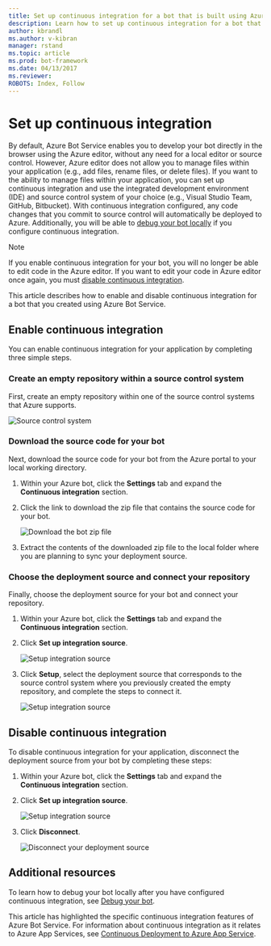 ```yaml
---
title: Set up continuous integration for a bot that is built using Azure Bot Service | Microsoft Docs
description: Learn how to set up continuous integration for a bot that is built using Azure Bot Service.
author: kbrandl
ms.author: v-kibran
manager: rstand
ms.topic: article
ms.prod: bot-framework
ms.date: 04/13/2017
ms.reviewer: 
ROBOTS: Index, Follow
---
```


# Set up continuous integration

By default, Azure Bot Service enables you to develop your bot directly in the browser using the Azure editor, without any need for a local editor or source control. However, Azure editor does not allow you to manage files within your application (e.g., add files, rename files, or delete files). If you want to the ability to manage files within your application, you can set up continuous integration and use the integrated development environment (IDE) and source control system of your choice (e.g., Visual Studio Team, GitHub, Bitbucket). With continuous integration configured, any code changes that you commit to source control will automatically be deployed to Azure. Additionally, you will be able to [debug your bot locally](~/azure/azure-bot-service-debug-bot.md) if you configure continuous integration.

> [!NOTE]
> If you enable continuous integration for your bot, you will no longer be able to edit 
> code in the Azure editor. If you want to edit your code in Azure editor once again, 
> you must [disable continuous integration](#disable-continuous-integration).

This article describes how to enable and disable continuous integration for a bot that you created using Azure Bot Service.

## Enable continuous integration

You can enable continuous integration for your application by completing three simple steps.

### Create an empty repository within a source control system

First, create an empty repository within one of the source control systems that Azure supports.

![Source control system](~/media/continuous-integration-sourcecontrolsystem.png)

### Download the source code for your bot

Next, download the source code for your bot from the Azure portal to your local working directory.

1. Within your Azure bot, click the **Settings** tab and expand the **Continuous integration** section. 

2. Click the link to download the zip file that contains the source code for your bot.  

    ![Download the bot zip file](~/media/continuous-integration-download.png)  

3. Extract the contents of the downloaded zip file to the local folder where you are planning to sync your deployment source.

### Choose the deployment source and connect your repository

Finally, choose the deployment source for your bot and connect your repository.

1. Within your Azure bot, click the **Settings** tab and expand the **Continuous integration** section. 

2. Click **Set up integration source**.  

    ![Setup integration source](~/media/continuous-integration-setupclick.png)  

3. Click **Setup**, select the deployment source that corresponds to the source control system where you previously created the empty repository, and complete the steps to connect it.  

    ![Setup integration source](~/media/continuous-integration-sources.png)  

## Disable continuous integration

To disable continuous integration for your application, disconnect the deployment source from your bot by completing these steps:

1. Within your Azure bot, click the **Settings** tab and expand the **Continuous integration** section.
2. Click **Set up integration source**.  

    ![Setup integration source](~/media/continuous-integration-setupclick.png)  

3. Click **Disconnect**.  

    ![Disconnect your deployment source](~/media/continuous-integration-disconnect.png)  

## Additional resources

To learn how to debug your bot locally after you have configured continuous integration, see 
[Debug your bot](~/azure/azure-bot-service-debug-bot.md).

This article has highlighted the specific continuous integration features of Azure Bot Service. For information about continuous integration as it relates to Azure App Services, see <a href="https://azure.microsoft.com/en-us/documentation/articles/app-service-continuous-deployment/" target="_blank">Continuous Deployment to Azure App Service</a>.
